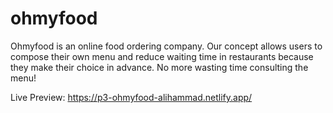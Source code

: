 # ohmyfood
Ohmyfood is an online food ordering company. Our concept allows users to compose their own menu and reduce waiting time in restaurants because they make their choice in advance. No more wasting time consulting the menu!

Live Preview:
https://p3-ohmyfood-alihammad.netlify.app/
